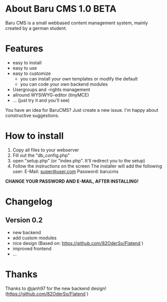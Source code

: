 # About Baru CMS 1.0 BETA
Baru CMS is a small webbased content management system, mainly created by a german student.

# Features
* easy to install
* easy to use
* easy to customize
  * you can install your own templates or modify the default
  * you can code your own backend modules
* Usergroups and -rights management
* allround WYSIWYG-editor (tinyMCE)
* ... (just try it and you'll see)

You have an idea for BaruCMS? Just create a new issue. I'm happy about constructive suggestions.

# How to install
1. Copy all files to your webserver
2. Fill out the "db_config.php"
3. open "setup.php" (or "index.php". It'll redirect you to the setup)
4. Follow the instructions on the screen
The installer will add the following user:
 E-Mail: super@user.com
 Password: barucms


__CHANGE YOUR PASSWORD AND E-MAIL, AFTER INSTALLING!__

# Changelog
## Version 0.2
* new backend
 * add custom modules
 * nice design (Based on: https://github.com/82OderSo/Flatend )
* improved frontend
* ...

# Thanks
Thanks to @janh97 for the new backend design! (https://github.com/82OderSo/Flatend )
